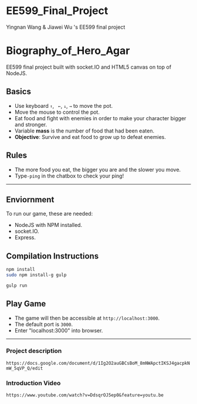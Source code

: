 # EE599_Final_Project
Yingnan Wang &amp; Jiawei Wu 's EE599 final project 

Biography_of_Hero_Agar
=========================

EE599 final project built with socket.IO and HTML5 canvas on top of NodeJS.

##  Basics
- Use keyboard `↑`,  ` ←`, `↓`,  `→` to move the pot.
- Move the mouse to control the pot.
- Eat food and fight with enemies in order to make your character bigger and stronger.
- Variable **mass** is the number of food that had been eaten.
- **Objective**: Survive and eat food to grow up to defeat enemies.

## Rules
- The more food you eat, the bigger you are and the slower you move.
- Type`-ping` in the chatbox to check your ping!

---

## Enviornment
To run our game, these are needed: 
- NodeJS with NPM installed.
- socket.IO.
- Express.


## Compilation Instructions
```bash
npm install
sudo npm install-g gulp

gulp run
```

## Play Game
- The game will then be accessible at `http://localhost:3000`. 
- The default port is `3000`.
- Enter "localhost:3000" into browser.

---

### Project description
`https://docs.google.com/document/d/1Ig2O2auGBCsBoM_8mNWApctIKSJ4gacpkNmW_5qVP_Q/edit`

### Introduction Video
`https://www.youtube.com/watch?v=DdsqrOJ5ep0&feature=youtu.be`

